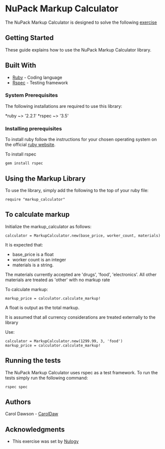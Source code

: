 # NuPack Markup Calculator

The NuPack Markup Calculator is designed to solve the following [exercise](exercise.md)

## Getting Started

These guide explains how to use the NuPack Markup Calculator library.

## Built With

* [Ruby](https://www.ruby-lang.org/) - Coding language
* [Rspec](http://rspec.info/) - Testing framework

### System Prerequisites

The following installations are required to use this library:

*ruby ~> '2.2.1'
*rspec ~> '3.5'

### Installing prerequisites

To install ruby follow the instructions for your chosen operating system on the official [ruby website](https://www.ruby-lang.org/en/documentation/installation/).

To install rspec

```
gem install rspec 
```

## Using the Markup Library
To use the library, simply add the following to the top of your ruby file:
```
require "markup_calculator"
```

## To calculate markup
Initialize the markup_calculator as follows:
```
calculator = MarkupCalculator.new(base_price, worker_count, materials)
```
It is expected that: 
* base_price is a float
* worker count is an integer
* materials is a string. 

The materials currently accepted are 'drugs', 'food', 'electronics'. All other materials are treated as 'other' with no markup rate

To calculate markup:
```
markup_price = calculator.calculate_markup!
```
A float is output as the total markup.

It is assumed that all currency considerations are treated externally to the library

Use: 
```
calculator = MarkupCalculator.new(1299.99, 3, 'food')
markup_price = calculator.calculate_markup!
```

## Running the tests

The NuPack Markup Calculator uses rspec as a test framework. To run the tests simply run the following command:

```
rspec spec
```

## Authors

Carol Dawson - [CarolDaw](https://github.com/CarolDaw)

## Acknowledgments

* This exercise was set by [Nulogy](https://nulogy.com/)

